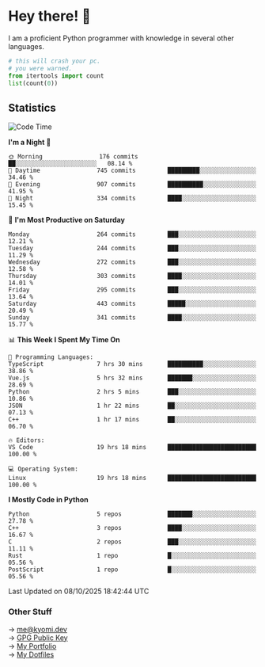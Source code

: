 # Hey there! 👋

I am a proficient Python programmer with knowledge in several other languages.

```py
# this will crash your pc.
# you were warned.
from itertools import count
list(count(0))
```

## Statistics
<!--START_SECTION:waka-->
![Code Time](http://img.shields.io/badge/Code%20Time-1%2C976%20hrs%2011%20mins-blue)

**I'm a Night 🦉** 

```text
🌞 Morning                176 commits         ██░░░░░░░░░░░░░░░░░░░░░░░   08.14 % 
🌆 Daytime                745 commits         █████████░░░░░░░░░░░░░░░░   34.46 % 
🌃 Evening                907 commits         ██████████░░░░░░░░░░░░░░░   41.95 % 
🌙 Night                  334 commits         ████░░░░░░░░░░░░░░░░░░░░░   15.45 % 
```
📅 **I'm Most Productive on Saturday** 

```text
Monday                   264 commits         ███░░░░░░░░░░░░░░░░░░░░░░   12.21 % 
Tuesday                  244 commits         ███░░░░░░░░░░░░░░░░░░░░░░   11.29 % 
Wednesday                272 commits         ███░░░░░░░░░░░░░░░░░░░░░░   12.58 % 
Thursday                 303 commits         ████░░░░░░░░░░░░░░░░░░░░░   14.01 % 
Friday                   295 commits         ███░░░░░░░░░░░░░░░░░░░░░░   13.64 % 
Saturday                 443 commits         █████░░░░░░░░░░░░░░░░░░░░   20.49 % 
Sunday                   341 commits         ████░░░░░░░░░░░░░░░░░░░░░   15.77 % 
```


📊 **This Week I Spent My Time On** 

```text
💬 Programming Languages: 
TypeScript               7 hrs 30 mins       ██████████░░░░░░░░░░░░░░░   38.86 % 
Vue.js                   5 hrs 32 mins       ███████░░░░░░░░░░░░░░░░░░   28.69 % 
Python                   2 hrs 5 mins        ███░░░░░░░░░░░░░░░░░░░░░░   10.86 % 
JSON                     1 hr 22 mins        ██░░░░░░░░░░░░░░░░░░░░░░░   07.13 % 
C++                      1 hr 17 mins        ██░░░░░░░░░░░░░░░░░░░░░░░   06.70 % 

🔥 Editors: 
VS Code                  19 hrs 18 mins      █████████████████████████   100.00 % 

💻 Operating System: 
Linux                    19 hrs 18 mins      █████████████████████████   100.00 % 
```

**I Mostly Code in Python** 

```text
Python                   5 repos             ███████░░░░░░░░░░░░░░░░░░   27.78 % 
C++                      3 repos             ████░░░░░░░░░░░░░░░░░░░░░   16.67 % 
C                        2 repos             ███░░░░░░░░░░░░░░░░░░░░░░   11.11 % 
Rust                     1 repo              █░░░░░░░░░░░░░░░░░░░░░░░░   05.56 % 
PostScript               1 repo              █░░░░░░░░░░░░░░░░░░░░░░░░   05.56 % 
```




 Last Updated on 08/10/2025 18:42:44 UTC
<!--END_SECTION:waka-->

### Other Stuff

→ [me@kyomi.dev](mailto:me@kyomi.dev)\
→ [GPG Public Key](https://github.com/bitterteriyaki.gpg)\
→ [My Portfolio](https://kyomi.dev)\
→ [My Dotfiles](https://github.com/bitterteriyaki/dotfiles)
